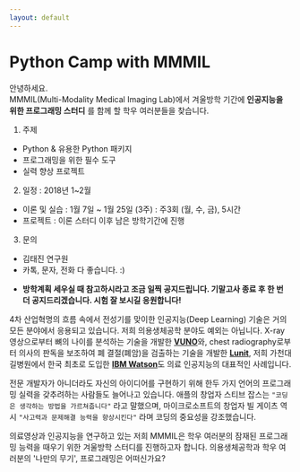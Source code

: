 ```yaml
---
layout: default
---
```


# Python Camp with MMMIL

안녕하세요.  
MMMIL(Multi-Modality Medical Imaging Lab)에서 겨울방학 기간에 **인공지능을 위한 프로그래밍 스터디** 를 함께 할 학우 여러분들을 찾습니다.

1. 주제
  - Python & 유용한 Python 패키지
  - 프로그래밍을 위한 필수 도구
  - 실력 향상 프로젝트

2. 일정 : 2018년 1~2월
  - 이론 및 실습 : 1월 7일 ~ 1월 25일 (3주) : 주3회 (월, 수, 금), 5시간
  - 프로젝트 : 이론 스터디 이후 남은 방학기간에 진행

3. 문의
  - 김태진 연구원 
  - 카톡, 문자, 전화 다 좋습니다. :)

* **방학계획 세우실 때 참고하시라고 조금 일찍 공지드립니다. 기말고사 종료 후 한 번 더 공지드리겠습니다. 시험 잘 보시길 응원합니다!**


4차 산업혁명의 흐름 속에서 전성기를 맞이한 인공지능(Deep Learning) 기술은 거의 모든 분야에서 응용되고 있습니다. 저희 의용생체공학 분야도 예외는 아닙니다. X-ray 영상으로부터 뼈의 나이를 분석하는 기술을 개발한 [**VUNO**](https://www.vuno.co/)와, chest radiography로부터 의사의 판독을 보조하여 폐 결절(폐암)을 검출하는 기술을 개발한 [**Lunit**](https://lunit.io/), 저희 가천대 길병원에서 한국 최초로 도입한 [**IBM Watson**](https://www.ibm.com/watson/)도 의료 인공지능의 대표적인 사례입니다.  

전문 개발자가 아니더라도 자신의 아이디어를 구현하기 위해 한두 가지 언어의 프로그래밍 실력을 갖추려하는 사람들도 늘어나고 있습니다. 애플의 창업자 스티브 잡스는 `"코딩은 생각하는 방법을 가르쳐줍니다"` 라고 말했으며, 마이크로소프트의 창업자 빌 게이츠 역시 `"사고력과 문제해결 능력을 향상시킨다"` 라며 코딩의 중요성을 강조했습니다.  

의료영상과 인공지능을 연구하고 있는 저희 MMMIL은 학우 여러분의 잠재된 프로그래밍 능력을 때우기 위한 겨울방학 스터디를 진행하고자 합니다. 의용생체공학과 학우 여러분의 '나만의 무기', 프로그래밍은 어떠신가요?